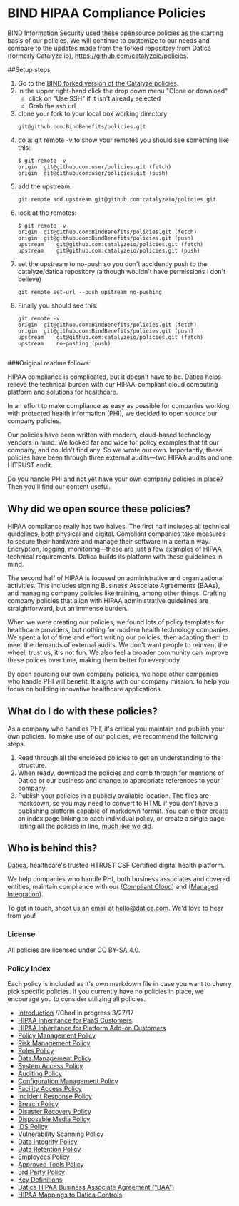 # BIND HIPAA Compliance Policies

BIND Information Security used these opensource policies as the starting basis of our policies.  We will continue to customize to our needs and compare to the updates made from the forked repository from Datica (formerly Catalyze.io), https://github.com/catalyzeio/policies.

##Setup steps
1. Go to the [BIND forked version of the Catalyze policies](https://github.com/BindBenefits/policies).
2. In the upper right-hand click the drop down menu "Clone or download"
    * click on "Use SSH" if it isn't already selected
    * Grab the ssh url
3. clone your fork to your local box working directory
    ```
    git@github.com:BindBenefits/policies.git
4. do a: git remote -v to show your remotes you should see something like this:
    ```
    $ git remote -v
    origin  git@github.com:user/policies.git (fetch)
    origin  git@github.com:user/policies.git (push)
5. add the upstream:
    ```
    git remote add upstream git@github.com:catalyzeio/policies.git
6. look at the remotes:
    ```
    $ git remote -v
    origin	git@github.com:BindBenefits/policies.git (fetch)
    origin	git@github.com:BindBenefits/policies.git (push)
    upstream	git@github.com:catalyzeio/policies.git (fetch)
    upstream	git@github.com:catalyzeio/policies.git (push)
7. set the upstream to no-push so you don't accidently push to the catalyze/datica repository (although wouldn't have permissions I don't believe)
    ```
    git remote set-url --push upstream no-pushing
8. Finally you should see this:
    ```
    git remote -v
    origin	git@github.com:BindBenefits/policies.git (fetch)
    origin	git@github.com:BindBenefits/policies.git (push)
    upstream	git@github.com:catalyzeio/policies.git (fetch)
    upstream	no-pushing (push)


###Original readme follows:

HIPAA compliance is complicated, but it doesn't have to be. Datica helps relieve the technical burden with our HIPAA-compliant cloud computing platform and solutions for healthcare.

In an effort to make compliance as easy as possible for companies working with protected health information (PHI), we decided to open source our company policies.

Our policies have been written with modern, cloud-based technology vendors in mind. We looked far and wide for policy examples that fit our company, and couldn't find any. So we wrote our own. Importantly, these policies have been through three external audits—two HIPAA audits and one HITRUST audit.

Do you handle PHI and not yet have your own company policies in place? Then you'll find our content useful.

## Why did we open source these policies?

HIPAA compliance really has two halves. The first half includes all technical guidelines, both physical and digital. Compliant companies take measures to secure their hardware and manage their software in a certain way. Encryption, logging, monitoring—these are just a few examples of HIPAA technical requirements. Datica builds its platform with these guidelines in mind.

The second half of HIPAA is focused on administrative and organizational activities. This includes signing Business Associate Agreements (BAAs), and managing company policies like training, among other things. Crafting company policies that align with HIPAA administrative guidelines are straightforward, but an immense burden.

When we were creating our policies, we found lots of policy templates for healthcare providers, but nothing for modern health technology companies. We spent a lot of time and effort writing our policies, then adapting them to meet the demands of external audits. We don't want people to reinvent the wheel; trust us, it's not fun. We also feel a broader community can improve these polices over time, making them better for everybody.

By open sourcing our own company policies, we hope other companies who handle PHI will benefit. It aligns with our company mission: to help you focus on building innovative healthcare applications.

## What do I do with these policies?

As a company who handles PHI, it's critical you maintain and publish your own policies. To make use of our policies, we recommend the following steps.

1. Read through all the enclosed policies to get an understanding to the structure.
2. When ready, download the policies and comb through for mentions of Datica or our business and change to appropriate references to your company.
3. Publish your policies in a publicly available location. The files are markdown, so you may need to convert to HTML if you don't have a publishing platform capable of markdown format. You can either create an index page linking to each individual policy, or create a single page listing all the policies in line, [much like we did](https://policy.datica.com).

## Who is behind this?

[Datica](htts://datica.com), healthcare's trusted HTRUST CSF Certified digital health platform.

We help companies who handle PHI, both business associates and covered entities, maintain compliance with our ([Compliant Cloud](https://datica.com/compliant-cloud)) and ([Managed Integration](https://datica.com)).

To get in touch, shoot us an email at [hello@datica.com](mailto:hello@datica.com). We'd love to hear from you!

### License

All policies are licensed under [CC BY-SA 4.0](http://creativecommons.org/licenses/by-sa/4.0/).

### Policy Index

Each policy is included as it's own markdown file in case you want to cherry pick specific policies. If you currently have no policies in place, we encourage you to consider utilizing all policies.

* [Introduction](source/sections/introduction.md) //Chad in progress 3/27/17
* [HIPAA Inheritance for PaaS Customers](source/sections/hipaa_inheritance_for_paas_customers.md)
* [HIPAA Inheritance for Platform Add-on Customers](source/sections/hipaa_inheritance_for_platform_addon_customers.md)
* [Policy Management Policy](source/sections/policy_management_policy.md)
* [Risk Management Policy](source/sections/risk_management_policy.md)
* [Roles Policy](source/sections/roles_policy.md)
* [Data Management Policy](source/sections/data_management_policy.md)
* [System Access Policy](source/sections/systems_access_policy.md)
* [Auditing Policy](source/sections/auditing_policy.md)
* [Configuration Management Policy](source/sections/configuration_management_policy.md)
* [Facility Access Policy](source/sections/facility_access_policy.md)
* [Incident Response Policy](source/sections/incident_response_policy.md)
* [Breach Policy](source/sections/breach_policy.md)
* [Disaster Recovery Policy](source/sections/disaster_recovery_policy.md)
* [Disposable Media Policy](source/sections/disposable_media_policy.md)
* [IDS Policy](source/sections/ids_policy.md)
* [Vulnerability Scanning Policy](source/sections/vulnerability_scanning_policy.md)
* [Data Integrity Policy](source/sections/data_integrity_policy.md)
* [Data Retention Policy](source/sections/data_retention_policy.md)
* [Employees Policy](source/sections/employees_policy.md)
* [Approved Tools Policy](source/sections/approved_tools_policy.md)
* [3rd Party Policy](source/sections/3rd_party_policy.md)
* [Key Definitions](source/sections/key_definitions.md)
* [Datica HIPAA Business Associate Agreement (“BAA”)](source/sections/datica_hipaa_business_associate_agreement.md)
* [HIPAA Mappings to Datica Controls](source/sections/hipaa_mapping_to_datica_controls.md)
